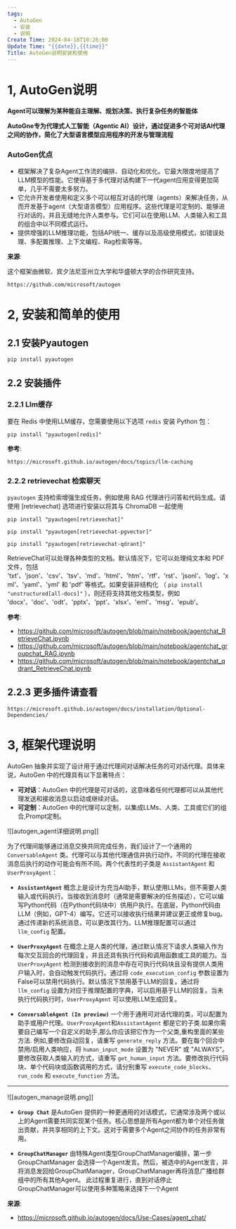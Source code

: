 ```yaml
---
tags:
  - AutoGen
  - 安装
  - 说明
Create Time: 2024-04-18T10:26:00
Update Time: "{{date}},{{time}}"
Title: AutoGen说明安装和使用
---
```

# 1, AutoGen说明

**Agent可以理解为某种能自主理解、规划决策、执行复杂任务的智能体**

**AutoGne专为代理式人工智能（Agentic AI）设计，通过促进多个可对话AI代理之间的协作，简化了大型语言模型应用程序的开发与管理流程**

### AutoGen优点
- 框架解决了复杂Agent工作流的编排、自动化和优化。它最大限度地提高了LLM模型的性能。它使得基于多代理对话构建下一代agent应用变得更加简单，几乎不需要太多努力。
- 它允许开发者使用和定义多个可以相互对话的代理（agents）来解决任务，从而开发基于agent（大型语言模型）应用程序。这些代理是可定制的、能够进行对话的，并且无缝地允许人类参与。它们可以在使用LLM、人类输入和工具的组合中以不同模式运行。
- 提供增强的LLM推理功能，包括API统一、缓存以及高级使用模式，如错误处理、多配置推理、上下文编程、Rag检索等等。


**来源**:

这个框架由微软、宾夕法尼亚州立大学和华盛顿大学的合作研究支持。
~~~/url
https://github.com/microsoft/autogen
~~~



# 2, 安装和简单的使用

## 2.1 安装Pyautogen
~~~ /shell
pip install pyautogen
~~~

## 2.2 安装插件

### 2.2.1 Llm缓存
要在 Redis 中使用LLM缓存，您需要使用以下选项 `redis` 安装 Python 包：
``` /shell
pip install "pyautogen[redis]"
```
**参考**:
~~~/url
https://microsoft.github.io/autogen/docs/topics/llm-caching
~~~
### 2.2.2  retrievechat 检索聊天

`pyautogen` 支持检索增强生成任务，例如使用 RAG 代理进行问答和代码生成。请使用 [retrievechat] 选项进行安装以将其与 ChromaDB 一起使用
~~~/shell
pip install "pyautogen[retrievechat]"

pip install "pyautogen[retrievechat-pgvector]"

pip install "pyautogen[retrievechat-qdrant]"
~~~

RetrieveChat可以处理各种类型的文档。默认情况下，它可以处理纯文本和 PDF 文件，包括 'txt'、'json'、'csv'、'tsv'、'md'、'html'、'htm'、'rtf'、'rst'、'jsonl'、'log'、'xml'、'yaml'、'yml' 和 'pdf' 等格式。如果安装非结构化 （ `pip install "unstructured[all-docs]"` ），则还将支持其他文档类型，例如 'docx'、'doc'、'odt'、'pptx'、'ppt'、'xlsx'、'eml'、'msg'、'epub'。

**参考**:
- https://github.com/microsoft/autogen/blob/main/notebook/agentchat_RetrieveChat.ipynb
- https://github.com/microsoft/autogen/blob/main/notebook/agentchat_groupchat_RAG.ipynb
- https://github.com/microsoft/autogen/blob/main/notebook/agentchat_qdrant_RetrieveChat.ipynb


## 2.2.3 更多插件请查看
~~~
https://microsoft.github.io/autogen/docs/installation/Optional-Dependencies/
~~~


# 3, 框架代理说明


AutoGen 抽象并实现了设计用于通过代理间对话解决任务的可对话代理。具体来说，AutoGen 中的代理具有以下显著特点：

- **可对话**：AutoGen 中的代理是可对话的，这意味着任何代理都可以从其他代理发送和接收消息以启动或继续对话。
- **可定制**：AutoGen 中的代理可以定制，以集成LLMs、人类、工具或它们的组合,Prompt定制。


![[autogen_agent详细说明.png]]



为了代理间能够通过消息交换共同完成任务，我们设计了一个通用的 `ConversableAgent` 类。代理可以与其他代理通信并执行动作。不同的代理在接收消息后执行的动作可能会有所不同。两个代表性的子类是 `AssistantAgent` 和 `UserProxyAgent`：

- **`AssistantAgent`** 概念上是设计为充当AI助手，默认使用LLMs，但不需要人类输入或代码执行。当接收到消息时（通常是需要解决的任务描述），它可以编写Python代码（在Python代码块中）供用户执行。在底层，Python代码由LLM（例如，GPT-4）编写。它还可以接收执行结果并建议更正或修复bug。通过传递新的系统消息，可以更改其行为。LLM推理配置可以通过 `llm_config` 配置。
  
- **`UserProxyAgent`** 在概念上是人类的代理，通过默认情况下请求人类输入作为每次交互回合的代理回复，并且还具有执行代码和调用函数或工具的能力。当 `UserProxyAgent` 检测到接收到的消息中存在可执行代码块且没有提供人类用户输入时，会自动触发代码执行。通过将 `code_execution_config` 参数设置为False可以禁用代码执行。默认情况下禁用基于LLM的回复。通过将 `llm_config` 设置为对应于推理配置的字典，可以启用基于LLM的回复。当未执行代码执行时，`UserProxyAgent` 可以使用LLM生成回复。

- **`ConversableAgent (In preview)`** 一个用于通用可对话代理的类，可以配置为助手或用户代理。`UserProxyAgent`和`AssistantAgent` 都是它的子类.如果你需要自己编写一个自定义的助手,那么你应该把它作为一个父类,重构里面的某些方法. 例如,要修改自动回复，请重写 `generate_reply` 方法。要在每个回合中禁用/启用人类响应，将 `human_input_mode` 设置为 "NEVER" 或 "ALWAYS"。要修改获取人类输入的方式，请重写 `get_human_input` 方法。要修改执行代码块、单个代码块或函数调用的方式，请分别重写 `execute_code_blocks`、`run_code` 和 `execute_function` 方法。

-------------------------------------------------------------------------------------
![[autogen_manage说明.png]]

- **`Group Chat`** 是AutoGen 提供的一种更通用的对话模式，它通常涉及两个或以上的Agent需要共同实现某个任务。核心思想是所有Agent都为单个对任务做出贡献，并共享相同的上下文。这对于需要多个Agent之间协作的任务非常有用。

- **`GroupChatManager`** 由特殊Agent类型GroupChatManager编排，第一步GroupChatManager 会选择一个Agent发言。然后，被选中的Agent发言，并将消息发回给GroupChatManager，GroupChatManager再将消息广播给群组中的所有其他Agent。 此过程重复进行，直到对话停止 GroupChatManager可以使用多种策略来选择下一个Agent




**来源**:
- https://microsoft.github.io/autogen/docs/Use-Cases/agent_chat/

